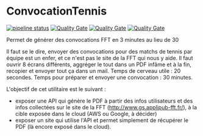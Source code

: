 ﻿# ConvocationTennis

[![pipeline status](https://gitlab.com/ribardo0/ConvocationTennis/badges/master/pipeline.svg)](https://gitlab.com/ribardo0/ConvocationTennis/commits/master)
[![Quality Gate](https://sonarcloud.io/api/badges/gate?key=fr.ribardiere.tennis%3Aconvocationtennis)](https://sonarcloud.io/dashboard/index/fr.ribardiere.tennis%3Aconvocationtennis)
[![Quality Gate](https://sonarcloud.io/api/badges/measure?key=fr.ribardiere.tennis%3Aconvocationtennis&metric=coverage)](https://sonarcloud.io/dashboard/index/fr.ribardiere.tennis%3Aconvocationtennis)
[![Quality Gate](https://sonarcloud.io/api/badges/measure?key=fr.ribardiere.tennis%3Aconvocationtennis&metric=ncloc)](https://sonarcloud.io/dashboard/index/fr.ribardiere.tennis%3Aconvocationtennis)

Permet de générer des convocations FFT en 3 minutes au lieu de 30

Il faut se le dire, envoyer des convocations pour des matchs de tennis par équipe est un enfer, et ce n'est pas le site de la FFT qui nous y aide. Il faut ouvrir 8 écrans différents, aggréger le tout dans un PDF infâme et à la fin, recopier et envoyer tout ça dans un mail.
Temps de cerveau utile : 20 secondes.
Temps pour préparer et envoyer une convocation : 30 minutes.

L'objectif de cet utilitaire est le suivant :
- exposer une API qui génère le PDF à partir des infos utilisateurs et des infos collectées sur le site de la FFT (http://www.gs.applipub-fft.fr/), à la cible exposée dans le cloud (AWS ou Google, à décider)
- exposer un site qui utilise l'API et permet simplement de récupérer le PDF (là encore exposé dans le cloud).
